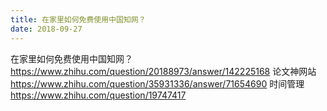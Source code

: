 ```yaml
---
title: 在家里如何免费使用中国知网？
date: 2018-09-27
---
```

在家里如何免费使用中国知网？
https://www.zhihu.com/question/20188973/answer/142225168
论文神网站
https://www.zhihu.com/question/35931336/answer/71654690
时间管理
https://www.zhihu.com/question/19747417